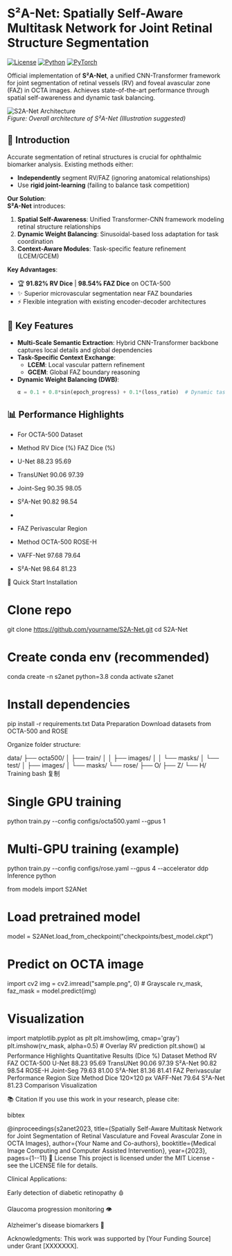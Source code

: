 # S²A-Net: Spatially Self-Aware Multitask Network for Joint Retinal Structure Segmentation

[![License](https://img.shields.io/badge/license-MIT-blue.svg)](LICENSE)
[![Python](https://img.shields.io/badge/python-3.8%2B-blue)](https://www.python.org/)
[![PyTorch](https://img.shields.io/badge/pytorch-1.10%2B-orange)](https://pytorch.org/)

Official implementation of **S²A-Net**, a unified CNN-Transformer framework for joint segmentation of retinal vessels (RV) and foveal avascular zone (FAZ) in OCTA images. Achieves state-of-the-art performance through spatial self-awareness and dynamic task balancing.

![S2A-Net Architecture](docs/network.png)  
*Figure: Overall architecture of S²A-Net (Illustration suggested)*

## 📖 Introduction
Accurate segmentation of retinal structures is crucial for ophthalmic biomarker analysis. Existing methods either:
-  **Independently** segment RV/FAZ (ignoring anatomical relationships)
-  Use **rigid joint-learning** (failing to balance task competition)

**Our Solution**:  
**S²A-Net** introduces:
1. **Spatial Self-Awareness**: Unified Transformer-CNN framework modeling retinal structure relationships
2. **Dynamic Weight Balancing**: Sinusoidal-based loss adaptation for task coordination
3. **Context-Aware Modules**: Task-specific feature refinement (LCEM/GCEM)

**Key Advantages**:
- 🏆 **91.82% RV Dice** | **98.54% FAZ Dice** on OCTA-500
- ✨ Superior microvascular segmentation near FAZ boundaries
- ⚡ Flexible integration with existing encoder-decoder architectures

## 🚀 Key Features
- **Multi-Scale Semantic Extraction**: Hybrid CNN-Transformer backbone captures local details and global dependencies
- **Task-Specific Context Exchange**:
  - **LCEM**: Local vascular pattern refinement
  - **GCEM**: Global FAZ boundary reasoning
- **Dynamic Weight Balancing (DWB)**:
  ```python
  α = 0.1 + 0.8*sin(epoch_progress) + 0.1*(loss_ratio)  # Dynamic task weighting


## 📊 Performance Highlights

- For OCTA-500 Dataset

- Method	RV Dice (%)	FAZ Dice (%)
- U-Net	88.23	95.69
- TransUNet	90.06	97.39
- Joint-Seg	90.35	98.05
- S²A-Net	90.82	98.54

- 
- FAZ Perivascular Region
- Method	OCTA-500	ROSE-H
- VAFF-Net	97.68	79.64
- S²A-Net	98.64	81.23


🚀 Quick Start
Installation

# Clone repo
git clone https://github.com/yourname/S2A-Net.git
cd S2A-Net

# Create conda env (recommended)
conda create -n s2anet python=3.8
conda activate s2anet

# Install dependencies
pip install -r requirements.txt
Data Preparation
Download datasets from OCTA-500 and ROSE

Organize folder structure:

data/
├── octa500/
│   ├── train/
│   │   ├── images/
│   │   └── masks/
│   └── test/
│       ├── images/
│       └── masks/
└── rose/
    ├── O/
    ├── Z/
    └── H/
Training
bash
复制
# Single GPU training
python train.py --config configs/octa500.yaml --gpus 1

# Multi-GPU training (example)
python train.py --config configs/rose.yaml --gpus 4 --accelerator ddp
Inference
python

from models import S2ANet

# Load pretrained model
model = S2ANet.load_from_checkpoint("checkpoints/best_model.ckpt")

# Predict on OCTA image
import cv2
img = cv2.imread("sample.png", 0)  # Grayscale
rv_mask, faz_mask = model.predict(img)

# Visualization
import matplotlib.pyplot as plt
plt.imshow(img, cmap='gray')
plt.imshow(rv_mask, alpha=0.5)  # Overlay RV prediction
plt.show()
📊 Performance Highlights
Quantitative Results (Dice %)
Dataset	Method	RV	FAZ
OCTA-500	U-Net	88.23	95.69
TransUNet	90.06	97.39
S²A-Net	90.82	98.54
ROSE-H	Joint-Seg	79.63	81.00
S²A-Net	81.36	81.41
FAZ Perivascular Performance
Region Size	Method	Dice
120×120 px	VAFF-Net	79.64
S²A-Net	81.23
Comparison Visualization

📚 Citation
If you use this work in your research, please cite:

bibtex

@inproceedings{s2anet2023,
  title={Spatially Self-Aware Multitask Network for Joint Segmentation of Retinal Vasculature and Foveal Avascular Zone in OCTA Images},
  author={Your Name and Co-authors},
  booktitle={Medical Image Computing and Computer Assisted Intervention},
  year={2023},
  pages={1--11}
📝 License
This project is licensed under the MIT License - see the LICENSE file for details.

Clinical Applications:

Early detection of diabetic retinopathy 🩸

Glaucoma progression monitoring 👁️

Alzheimer's disease biomarkers 🧠

Acknowledgments: This work was supported by [Your Funding Source] under Grant [XXXXXXX].

